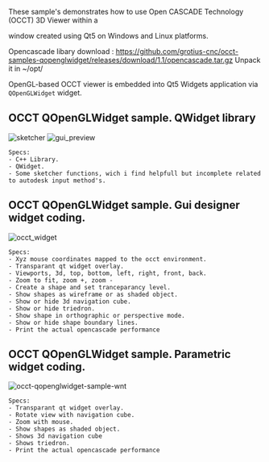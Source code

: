 These sample's demonstrates how to use Open CASCADE Technology (OCCT) 3D Viewer within a 

window created using Qt5 on Windows and Linux platforms.

Opencascade libary download : https://github.com/grotius-cnc/occt-samples-qopenglwidget/releases/download/1.1/opencascade.tar.gz
Unpack it in ~/opt/

OpenGL-based OCCT viewer is embedded into Qt5 Widgets application via `QOpenGLWidget` widget.


OCCT QOpenGLWidget sample. QWidget library
-----------------

![sketcher](https://user-images.githubusercontent.com/44880102/153814934-ec056b93-3ae5-4cae-a5cd-3612d3e7ad14.jpg)
![gui_preview](https://user-images.githubusercontent.com/44880102/151472889-d7c74424-c67c-4d27-86bb-47ac6700d3d9.jpg)

    Specs:
    - C++ Library.
    - QWidget.
    - Some sketcher functions, wich i find helpfull but incomplete related to autodesk input method's.
 
OCCT QOpenGLWidget sample. Gui designer widget coding.
------------------

![occt_widget](https://user-images.githubusercontent.com/44880102/151247897-0e7f69ef-58fa-453a-8ffb-3e2d0e3b8838.jpg)

    Specs:
    - Xyz mouse coordinates mapped to the occt environment.
    - Transparant qt widget overlay.
    - Viewports, 3d, top, bottom, left, right, front, back.
    - Zoom to fit, zoom +, zoom -
    - Create a shape and set tranceparancy level.
    - Show shapes as wireframe or as shaded object.
    - Show or hide 3d navigation cube.
    - Show or hide triedron.
    - Show shape in orthographic or perspective mode.
    - Show or hide shape boundary lines.
    - Print the actual opencascade performance
    
OCCT QOpenGLWidget sample. Parametric widget coding.
--------------------

![occt-qopenglwidget-sample-wnt](https://user-images.githubusercontent.com/44880102/151248072-c18aebc2-86af-4cc6-9bfa-e6a94649db45.png)

    Specs:
    - Transparant qt widget overlay.
    - Rotate view with navigation cube.
    - Zoom with mouse.
    - Show shapes as shaded object.
    - Shows 3d navigation cube
    - Shows triedron.
    - Print the actual opencascade performance
